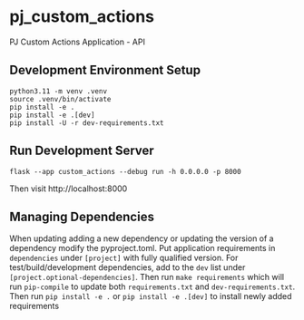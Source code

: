 # pj_custom_actions
PJ Custom Actions Application - API

## Development Environment Setup

```shell
python3.11 -m venv .venv
source .venv/bin/activate
pip install -e .
pip install -e .[dev]
pip install -U -r dev-requirements.txt
```

## Run Development Server
```shell
flask --app custom_actions --debug run -h 0.0.0.0 -p 8000
```
Then visit http://localhost:8000

## Managing Dependencies

When updating adding a new dependency or updating the version of a dependency 
modify the pyproject.toml. Put application requirements in `dependencies` under 
`[project]` with fully qualified version. For test/build/development dependencies, 
add to the `dev` list under `[project.optional-dependencies]`. Then run 
`make requirements` which will run `pip-compile` to update both `requirements.txt` 
and `dev-requirements.txt`. Then run `pip install -e .` or `pip install -e .[dev]` 
to install newly added requirements
